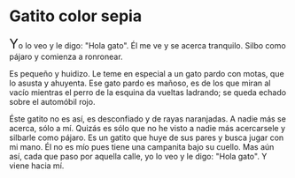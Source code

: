 # Gatito color sepia

<font size="+2">Y</font>o
lo veo y le digo: "Hola gato". Él me ve y se acerca tranquilo. Silbo como
pájaro y comienza a ronronear.

Es pequeño y huidizo. Le teme en especial a un gato pardo con motas, que lo
asusta y ahuyenta. Ese gato pardo es mañoso, es de los que miran al vacío
mientras el perro de la esquina da vueltas ladrando; se queda echado sobre el
automóbil rojo.

Éste gatito no es así, es desconfiado y de rayas naranjadas. A nadie más se
acerca, sólo a mí. Quizás es sólo que no he visto a nadie más acercarsele y
silbarle como pájaro. Es un gatito que huye de sus pares y busca jugar con mi
mano. Él no es mío pues tiene una campanita bajo su cuello. Mas aún así, cada
que paso por aquella calle, yo lo veo y le digo: "Hola gato". Y viene hacia mí.

